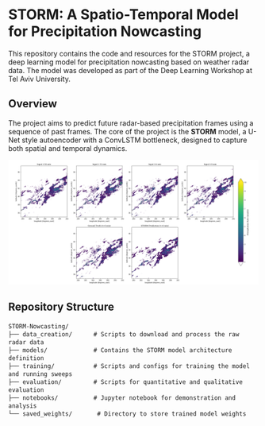 # STORM: A Spatio-Temporal Model for Precipitation Nowcasting

This repository contains the code and resources for the STORM project, a deep learning model for precipitation nowcasting based on weather radar data. The model was developed as part of the Deep Learning Workshop at Tel Aviv University.

## Overview

The project aims to predict future radar-based precipitation frames using a sequence of past frames. The core of the project is the **STORM** model, a U-Net style autoencoder with a ConvLSTM bottleneck, designed to capture both spatial and temporal dynamics.

![Example](./example_outputs/evaluation_NE_20220204_1740.png)

## Repository Structure

```
STORM-Nowcasting/
├── data_creation/      # Scripts to download and process the raw radar data
├── models/             # Contains the STORM model architecture definition
├── training/           # Scripts and configs for training the model and running sweeps
├── evaluation/         # Scripts for quantitative and qualitative evaluation
├── notebooks/          # Jupyter notebook for demonstration and analysis
└── saved_weights/       # Directory to store trained model weights
```
